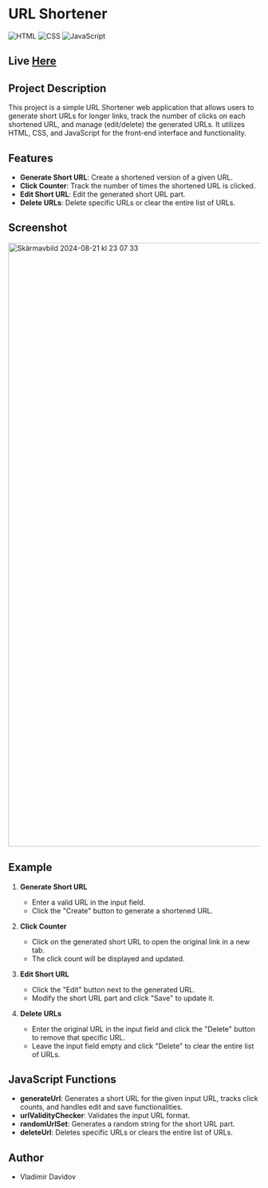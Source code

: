 # URL Shortener

![HTML](https://img.shields.io/badge/HTML-5-E34F26?style=for-the-badge&logo=html5&logoColor=white)
![CSS](https://img.shields.io/badge/CSS-3-1572B6?style=for-the-badge&logo=css3&logoColor=white)
![JavaScript](https://img.shields.io/badge/JavaScript-ES6+-F7DF1E?style=for-the-badge&logo=javascript&logoColor=black)

## Live [Here]()

## Project Description

This project is a simple URL Shortener web application that allows users to generate short URLs for longer links, track the number of clicks on each shortened URL, and manage (edit/delete) the generated URLs. It utilizes HTML, CSS, and JavaScript for the front-end interface and functionality.

## Features

- **Generate Short URL**: Create a shortened version of a given URL.
- **Click Counter**: Track the number of times the shortened URL is clicked.
- **Edit Short URL**: Edit the generated short URL part.
- **Delete URLs**: Delete specific URLs or clear the entire list of URLs.

## Screenshot
<img width="1210" alt="Skärmavbild 2024-08-21 kl  23 07 33" src="https://github.com/user-attachments/assets/d7f4970b-02ac-4fc3-9ef1-e6114b173de3">


## Example

1. **Generate Short URL**
   - Enter a valid URL in the input field.
   - Click the "Create" button to generate a shortened URL.

2. **Click Counter**
   - Click on the generated short URL to open the original link in a new tab.
   - The click count will be displayed and updated.

3. **Edit Short URL**
   - Click the "Edit" button next to the generated URL.
   - Modify the short URL part and click "Save" to update it.

4. **Delete URLs**
   - Enter the original URL in the input field and click the "Delete" button to remove that specific URL.
   - Leave the input field empty and click "Delete" to clear the entire list of URLs.


## JavaScript Functions

- **generateUrl**: Generates a short URL for the given input URL, tracks click counts, and handles edit and save functionalities.
- **urlValidityChecker**: Validates the input URL format.
- **randomUrlSet**: Generates a random string for the short URL part.
- **deleteUrl**: Deletes specific URLs or clears the entire list of URLs.


## Author

- Vladimir Davidov
